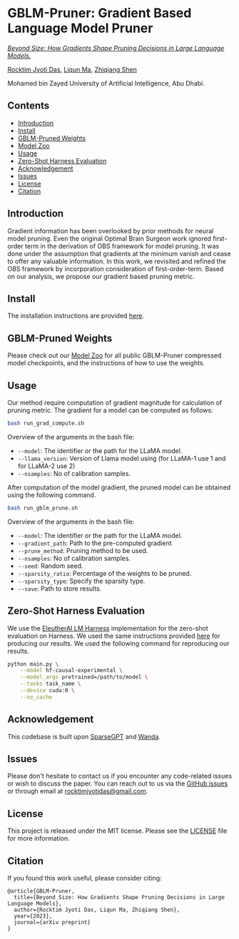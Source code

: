 #  GBLM-Pruner: Gradient Based Language Model Pruner

*[Beyond Size: How Gradients Shape Pruning Decisions in Large Language Models.](https://arxiv.org/abs/2311.04902)*

[Rocktim Jyoti Das](https://scholar.google.com/citations?user=kDsyWlMAAAAJ&hl=en), [Liqun Ma](https://scholar.google.com/citations?user=zVXXXGIAAAAJ&hl=zh-CN), [Zhiqiang Shen](http://zhiqiangshen.com/)

Mohamed bin Zayed University of Artificial Intelligence, Abu Dhabi.

## Contents
- [Introduction](#introduction)
- [Install](#install)
- [GBLM-Pruned Weights](#gblm-pruned-weights)
- [Model Zoo](https://github.com/RocktimJyotiDas/GBLM-Pruner/blob/main/MODEL_ZOO.md)
- [Usage](#usage)
- [Zero-Shot Harness Evaluation](#zero-shot-harness-evaluation)
- [Acknowledgement](#Acknowledgement)
- [Issues](#issues)
- [License](#license)
- [Citation](#citation)

## Introduction

Gradient information has been overlooked by prior methods for neural model pruning. Even the original Optimal Brain Surgeon work ignored first-order term in the derivation of OBS framework for model pruning. It was done under the assumption that gradients at the minimum vanish and cease to offer any valuable information. In this work, we revisited and refined the OBS framework by incorporation consideration of first-order-term. Based on our analysis, we propose our gradient based pruning metric.

## Install

The installation instructions are provided [here](https://github.com/RocktimJyotiDas/GBLM-Pruner/blob/main/install.md).

## GBLM-Pruned Weights
Please check out our [Model Zoo](https://github.com/RocktimJyotiDas/GBLM-Pruner/blob/main/MODEL_ZOO.md) for all public GBLM-Pruner compressed model checkpoints, and the instructions of how to use the weights.

## Usage
Our method require computation of gradient magnitude for calculation of pruning metric. The gradient for a model can be computed as follows:
```sh
bash run_grad_compute.sh
```
Overview of the arguments in the bash file:  
- `--model`: The identifier or the path for the LLaMA model.
- `--llama_version`: Version of Llama model using (for LLaMA-1 use 1 and for LLaMA-2 use 2)
- `--nsamples`: No of calibration samples.

After computation of the model gradient, the pruned model can be obtained using the following command. 
```sh
bash run_gblm_prune.sh
```
Overview of the arguments in the bash file:  
- `--model`: The identifier or the path for the LLaMA model.
- `--gradient_path`: Path to the pre-computed gradient 
- `--prune_method`: Pruning method to be used.
- `--nsamples`: No of calibration samples.
- `--seed`: Random seed.
- `--sparsity_ratio`: Percentage of the weights to be pruned.
- `--sparsity_type`: Specify the sparsity type.
- `--save`: Path to store results.

## Zero-Shot Harness Evaluation

We use the [EleutherAI LM Harness](https://github.com/EleutherAI/lm-evaluation-harness/tree/master) implementation for the zero-shot evaluation on Harness. We used the same instructions provided [here](https://github.com/EleutherAI/lm-evaluation-harness/blob/master/README.md) for producing our results. We used the following command for reproducing our results.
```bash
python main.py \
    --model hf-causal-experimental \
    --model_args pretrained=/path/to/model \
    --tasks task_name \
    --device cuda:0 \
    --no_cache
```


## Acknowledgement

This codebase is built upon [SparseGPT](https://github.com/IST-DASLab/sparsegpt) and [Wanda](https://github.com/locuslab/wanda).

## Issues
Please don't hesitate to contact us if you encounter any code-related issues or wish to discuss the paper. You can reach out to us via the [GitHub issues](https://github.com/RocktimJyotiDas/GBLM-Pruner/issues)  or through email at rocktimjyotidas@gmail.com.

## License
This project is released under the MIT license. Please see the [LICENSE](LICENSE) file for more information.

## Citation

If you found this work useful, please consider citing:

```
@article{GBLM-Pruner,
  title={Beyond Size: How Gradients Shape Pruning Decisions in Large Language Models}, 
  author={Rocktim Jyoti Das, Liqun Ma, Zhiqiang Shen},
  year={2023},
  journal={arXiv preprint}
}
```
